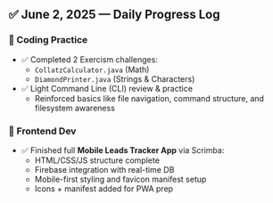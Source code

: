 ## ✅ June 2, 2025 — Daily Progress Log

### 🧠 Coding Practice
- ✅ Completed 2 Exercism challenges:
  - `CollatzCalculator.java` (Math)
  - `DiamondPrinter.java` (Strings & Characters)
- ✅ Light Command Line (CLI) review & practice  
  - Reinforced basics like file navigation, command structure, and filesystem awareness

### 📱 Frontend Dev
- ✅ Finished full **Mobile Leads Tracker App** via Scrimba:
  - HTML/CSS/JS structure complete
  - Firebase integration with real-time DB
  - Mobile-first styling and favicon manifest setup
  - Icons + manifest added for PWA prep


